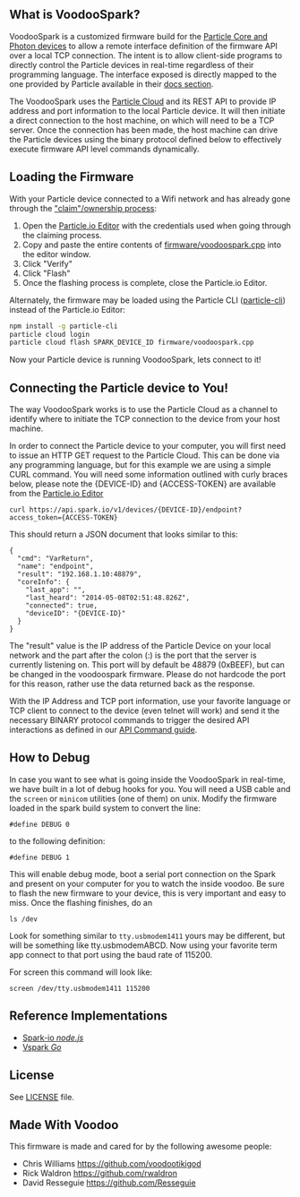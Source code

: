 ## What is VoodooSpark?

VoodooSpark is a customized firmware build for the [Particle Core and Photon devices](https://www.particle.io) to allow a remote interface definition of the firmware API over a local TCP connection. The intent is to allow client-side programs to directly control the Particle devices in real-time regardless of their programming language. The interface exposed is directly mapped to the one provided by Particle available in their [docs section](http://docs.particle.io/).

The VoodooSpark uses the [Particle Cloud](http://docs.particle.io/core/api/#introduction) and its REST API to provide IP address and port information to the local Particle device. It will then initiate a direct connection to the host machine, on which will need to be a TCP server. Once the connection has been made, the host machine can drive the Particle devices using the binary protocol defined below to effectively execute firmware API level commands dynamically.

## Loading the Firmware

With your Particle device connected to a Wifi network and has already gone through the ["claim"/ownership process](http://docs.particle.io/core/api/#introduction-claim-device):

1.  Open the [Particle.io Editor](https://build.particle.io/build) with the credentials used when going through the claiming process.
2.  Copy and paste the entire contents of [firmware/voodoospark.cpp](https://raw.githubusercontent.com/voodootikigod/voodoospark/master/firmware/voodoospark.cpp) into the editor window.
3.  Click "Verify"
4.  Click "Flash"
5.  Once the flashing process is complete, close the Particle.io Editor.

Alternately, the firmware may be loaded using the Particle CLI ([particle-cli](https://github.com/spark/particle-cli)) instead of the Particle.io Editor:

``` bash
npm install -g particle-cli
particle cloud login
particle cloud flash SPARK_DEVICE_ID firmware/voodoospark.cpp
```

Now your Particle device is running VoodooSpark, lets connect to it!

## Connecting the Particle device to You!

The way VoodooSpark works is to use the Particle Cloud as a channel to identify where to initiate the TCP connection to the device from your host machine.

In order to connect the Particle device to your computer, you will first need to issue an HTTP GET request to the Particle Cloud. This can be done via any programming language, but for this example we are using a simple CURL command. You will need some information outlined with curly braces below, please note the {DEVICE-ID} and {ACCESS-TOKEN} are available from the [Particle.io Editor](https://build.particle.io/build)

    curl https://api.spark.io/v1/devices/{DEVICE-ID}/endpoint?access_token={ACCESS-TOKEN}

This should return a JSON document that looks similar to this:

    {
      "cmd": "VarReturn",
      "name": "endpoint",
      "result": "192.168.1.10:48879",
      "coreInfo": {
        "last_app": "",
        "last_heard": "2014-05-08T02:51:48.826Z",
        "connected": true,
        "deviceID": "{DEVICE-ID}"
      }
    }

The "result" value is the IP address of the Particle Device on your local network and the part after the colon (:) is the port that the server is currently listening on. This port will by default be 48879 (0xBEEF), but can be changed in the voodoospark firmware. Please do not hardcode the port for this reason, rather use the data returned back as the response.

With the IP Address and TCP port information, use your favorite language or TCP client to connect to the device (even telnet will work) and send it the necessary BINARY protocol commands to trigger the desired API interactions as defined in our [API Command guide](http://voodoospark.me/#api).


## How to Debug

In case you want to see what is going inside the VoodooSpark in real-time, we have built in a lot of debug hooks for you. You will need a USB cable and the `screen` or `minicom` utilities (one of them) on unix. Modify the firmware loaded in the spark build system to convert the line:

    #define DEBUG 0

to the following definition:

    #define DEBUG 1

This will enable debug mode, boot a serial port connection on the Spark and present on your computer for you to watch the inside voodoo. Be sure to flash the new firmware to your device, this is very important and easy to miss. Once the flashing finishes, do an

    ls /dev

Look for something similar to `tty.usbmodem1411` yours may be different, but will be something like tty.usbmodemABCD. Now using your favorite term app connect to that port using the baud rate of 115200.

For screen this command will look like:

    screen /dev/tty.usbmodem1411 115200



## Reference Implementations

*   [Spark-io _node.js_](https://github.com/rwaldron/spark-io)
*   [Vspark _Go_](https://github.com/audreylim/vspark)

## License
See [LICENSE](https://github.com/voodootikigod/voodoospark/blob/master/LICENSE-MIT) file.



## Made With Voodoo

This firmware is made and cared for by the following awesome people:

* Chris Williams https://github.com/voodootikigod
* Rick Waldron https://github.com/rwaldron
* David Resseguie https://github.com/Resseguie
